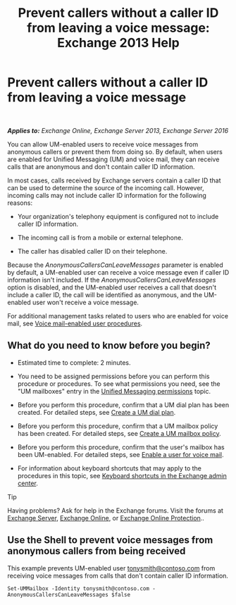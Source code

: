 ﻿---
title: 'Prevent callers without a caller ID from leaving a voice message: Exchange 2013 Help'
TOCTitle: Prevent callers without a caller ID from leaving a voice message
ms:assetid: dd5dad32-2f69-4bf4-8ff0-545c413d395a
ms:mtpsurl: https://technet.microsoft.com/en-us/library/JJ673571(v=EXCHG.150)
ms:contentKeyID: 49315542
ms.date: 12/10/2017
mtps_version: v=EXCHG.150
---

# Prevent callers without a caller ID from leaving a voice message

 

_**Applies to:** Exchange Online, Exchange Server 2013, Exchange Server 2016_


You can allow UM-enabled users to receive voice messages from anonymous callers or prevent them from doing so. By default, when users are enabled for Unified Messaging (UM) and voice mail, they can receive calls that are anonymous and don't contain caller ID information.

In most cases, calls received by Exchange servers contain a caller ID that can be used to determine the source of the incoming call. However, incoming calls may not include caller ID information for the following reasons:

  - Your organization's telephony equipment is configured not to include caller ID information.

  - The incoming call is from a mobile or external telephone.

  - The caller has disabled caller ID on their telephone.

Because the *AnonymousCallersCanLeaveMessages* parameter is enabled by default, a UM-enabled user can receive a voice message even if caller ID information isn't included. If the *AnonymousCallersCanLeaveMessages* option is disabled, and the UM-enabled user receives a call that doesn't include a caller ID, the call will be identified as anonymous, and the UM-enabled user won't receive a voice message.

For additional management tasks related to users who are enabled for voice mail, see [Voice mail-enabled user procedures](voice-mail-enabled-user-procedures-exchange-2013-help.md).

## What do you need to know before you begin?

  - Estimated time to complete: 2 minutes.

  - You need to be assigned permissions before you can perform this procedure or procedures. To see what permissions you need, see the "UM mailboxes" entry in the [Unified Messaging permissions](unified-messaging-permissions-exchange-2013-help.md) topic.

  - Before you perform this procedure, confirm that a UM dial plan has been created. For detailed steps, see [Create a UM dial plan](create-a-um-dial-plan-exchange-2013-help.md).

  - Before you perform this procedure, confirm that a UM mailbox policy has been created. For detailed steps, see [Create a UM mailbox policy](create-a-um-mailbox-policy-exchange-2013-help.md).

  - Before you perform this procedure, confirm that the user's mailbox has been UM-enabled. For detailed steps, see [Enable a user for voice mail](enable-a-user-for-voice-mail-exchange-2013-help.md).

  - For information about keyboard shortcuts that may apply to the procedures in this topic, see [Keyboard shortcuts in the Exchange admin center](keyboard-shortcuts-in-the-exchange-admin-center-exchange-online-protection-help.md).


> [!TIP]
> Having problems? Ask for help in the Exchange forums. Visit the forums at <A href="https://go.microsoft.com/fwlink/p/?linkid=60612">Exchange Server</A>, <A href="https://go.microsoft.com/fwlink/p/?linkid=267542">Exchange Online</A>, or <A href="https://go.microsoft.com/fwlink/p/?linkid=285351">Exchange Online Protection</A>..



## Use the Shell to prevent voice messages from anonymous callers from being received

This example prevents UM-enabled user tonysmith@contoso.com from receiving voice messages from calls that don't contain caller ID information.

    Set-UMMailbox -Identity tonysmith@contoso.com -AnonymousCallersCanLeaveMessages $false

